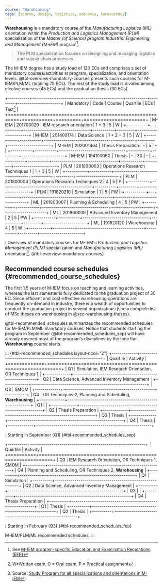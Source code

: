 ```yaml
---
course: "Warehousing"
tags: [course, design, logistics, academia, bureaucracy]
---
```


**Warehousing** is a mandatory course of the *Manufacturing Logistics (ML)* orientation within the *Production and Logistics Management (PLM)* specialization of the *Master (of Science) program Industrial Engineering and Management (M-IEM)* program[^1a0_msc_iem-1].

[^1a0_msc_iem-1]: See [M-IEM program-specific Education and Examination Regulations (EER)](https://www.utwente.nl/en/bms/education/regulations/2022-2023-eng/eer-master-2022-2023/11086-psa-m-iem-2022-2023.pdf)

> The PLM specialization focuses on designing and managing logistics and supply chain processes.

The M-IEM degree has a study load of 120 ECs and comprises a set of mandatory courses/activities at program, specialization, and orientation levels. @tbl-overview-mandatory-courses presents such courses for M-IEM/PLM/ML (totaling 75 ECs). The rest of the study load is divided among elective courses (45 ECs) and the graduation thesis (30 ECs).

+-----------+-----------+----------------------------------+-----------+---------+----------------------+
| Mandatory | Code      | Course                           | Quartile  | ECs     | Test[^1a0_msc_iem-3] |
+===========+===========+==================================+===========+=========+======================+
| M-IEM     | 201700020 | IEM research orientation         | 1 + 3     | 5       | W                    |
+-----------+-----------+----------------------------------+-----------+---------+----------------------+
| M-IEM     | 201400174 | Data Science                     | 1 + 2 + 3 | 5       | W                    |
+-----------+-----------+----------------------------------+-----------+---------+----------------------+
| M-IEM     | 202001464 | Thesis Preparation               | \-        | 5       | \-                   |
+-----------+-----------+----------------------------------+-----------+---------+----------------------+
| M-IEM     | 194100060 | Thesis                           | \-        | 30      | \-                   |
+-----------+-----------+----------------------------------+-----------+---------+----------------------+
| PLM       | 201800003 | Operations Research Techniques 1 | 1 + 3     | 5       | W                    |
+-----------+-----------+----------------------------------+-----------+---------+----------------------+
| PLM       | 201800004 | Operations Research Techniques 2 | 4         | 5       | P                    |
+-----------+-----------+----------------------------------+-----------+---------+----------------------+
| PLM       | 191820210 | Simulation                       | 1         | 5       | PW                   |
+-----------+-----------+----------------------------------+-----------+---------+----------------------+
| ML        | 201800007 | Planning & Scheduling            | 4         | 5       | PW                   |
+-----------+-----------+----------------------------------+-----------+---------+----------------------+
| ML        | 201800009 | Advanced Inventory Management    | 2         | 5       | PW                   |
+-----------+-----------+----------------------------------+-----------+---------+----------------------+
| ML        | 191820120 | Warehousing                      | 4         | 5       | W                    |
+-----------+-----------+----------------------------------+-----------+---------+----------------------+

: Overview of mandatory courses for M-IEM's *Production and Logistics Management (PLM)* specialization and *Manufacturing Logistics (ML)* orientation[^1a0_msc_iem-2]. {#tbl-overview-mandatory-courses}

[^1a0_msc_iem-2]: Source: [Study Program for all specializations and orientations in M-IEM](https://www.utwente.nl/en/iem/master/study-programme/study-programme.pdf)

[^1a0_msc_iem-3]: W=Written exam, O = Oral exam, P = Practical assignment

## Recommended course schedules {#recommended_course_schedules}

The first 1.5 years of M-IEM focus on teaching and learning activities, whereas the last semester is fully dedicated to the graduation project of 30 EC. Since efficient and cost-effective warehousing operations are frequently on-demand in industry, there is a wealth of opportunities to conduct the graduation project in several organizations (see a complete list of MSc theses on warehousing in @sec-warehousing-theses).

@tbl-recommended_schedules summarizes the recommended schedules for M-IEM/PLM/ML mandatory courses. Notice that students starting the program in September (@tbl-recommended_schedules_sep) will have already covered most of the program's disciplines by the time the **Warehousing** course starts.

::: {#tbl-recommended_schedules layout-ncol="2"}
+-------------+-----------------------------------------------------------+
| Quartile    | Activity                                                  |
+=============+===========================================================+
| Q1          | Simulation, IEM Research Orientation, OR Techniques 1     |
+-------------+-----------------------------------------------------------+
| Q2          | Data Science, Advanced Inventory Management               |
+-------------+-----------------------------------------------------------+
| Q3          | SMOM                                                      |
+-------------+-----------------------------------------------------------+
| Q4          | OR Techniques 2, Planning and Scheduling, **Warehousing** |
+-------------+-----------------------------------------------------------+
| Q1          |                                                           |
+-------------+-----------------------------------------------------------+
| Q2          | Thesis Preparation                                        |
+-------------+-----------------------------------------------------------+
| Q3          | Thesis                                                    |
+-------------+-----------------------------------------------------------+
| Q4          | Thesis                                                    |
+-------------+-----------------------------------------------------------+

: Starting in September (Q1) {#tbl-recommended_schedules_sep}

+----------+-----------------------------------------------------------+
| Quartile | Activity                                                  |
+==========+===========================================================+
| Q3       | IEM Research Orientation, OR Techniques 1, SMOM           |
+----------+-----------------------------------------------------------+
| Q4       | Planning and Scheduling, OR Techniques 2, **Warehousing** |
+----------+-----------------------------------------------------------+
| Q1       | Simulation                                                |
+----------+-----------------------------------------------------------+
| Q2       | Data Science, Advanced Inventory Management               |
+----------+-----------------------------------------------------------+
| Q3       |                                                           |
+----------+-----------------------------------------------------------+
| Q4       | Thesis Preparation                                        |
+----------+-----------------------------------------------------------+
| Q1       | Thesis                                                    |
+----------+-----------------------------------------------------------+
| Q2       | Thesis                                                    |
+----------+-----------------------------------------------------------+

: Starting in February (Q3) {#tbl-recommended_schedules_feb}

M-IEM/PLM/ML recommended schedules.
:::
